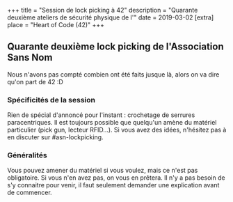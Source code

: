 +++
title = "Session de lock picking à 42"
description = "Quarante deuxième ateliers de sécurité physique de l'"
date = 2019-03-02
[extra]
place = "Heart of Code (42)"
+++

## Quarante deuxième lock picking de l'Association Sans Nom

Nous n'avons pas compté combien ont été faits jusque là, alors on va dire qu'on part de 42 :D

### Spécificités de la session

Rien de spécial d'annoncé pour l'instant&nbsp;: crochetage de serrures paracentriques.
Il est toujours possible que quelqu'un amène du matériel particulier (pick gun, lecteur RFID…).
Si vous avez des idées, n'hésitez pas à en discuter sur #asn-lockpicking.

### Généralités

Vous pouvez amener du matériel si vous voulez, mais ce n'est pas obligatoire.
Si vous n'en avez pas, on vous en prêtera.
Il n'y a pas besoin de s'y connaitre pour venir, il faut seulement demander une
explication avant de commencer.
